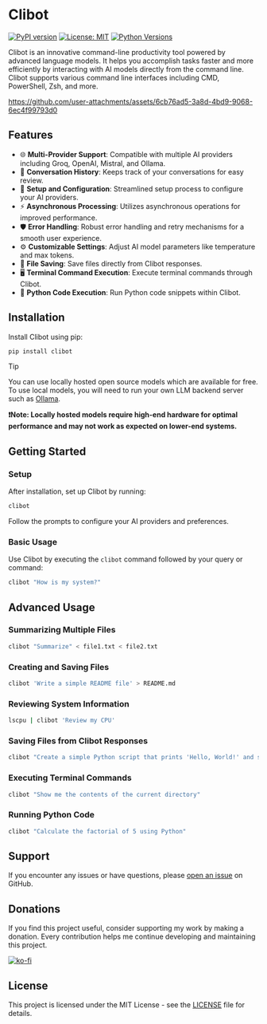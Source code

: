 # Clibot

[![PyPI version](https://badge.fury.io/py/clibot.svg)](https://badge.fury.io/py/clibot)
[![License: MIT](https://img.shields.io/badge/License-MIT-yellow.svg)](https://opensource.org/licenses/MIT)
[![Python Versions](https://img.shields.io/pypi/pyversions/clibot.svg)](https://pypi.org/project/clibot/)

Clibot is an innovative command-line productivity tool powered by advanced language models. It helps you accomplish tasks faster and more efficiently by interacting with AI models directly from the command line. Clibot supports various command line interfaces including CMD, PowerShell, Zsh, and more.

https://github.com/user-attachments/assets/6cb76ad5-3a8d-4bd9-9068-6ec4f99793d0

## Features

- 🌐 **Multi-Provider Support**: Compatible with multiple AI providers including Groq, OpenAI, Mistral, and Ollama.
- 💬 **Conversation History**: Keeps track of your conversations for easy review.
- 🔧 **Setup and Configuration**: Streamlined setup process to configure your AI providers.
- ⚡ **Asynchronous Processing**: Utilizes asynchronous operations for improved performance.
- 🛡️ **Error Handling**: Robust error handling and retry mechanisms for a smooth user experience.
- ⚙️ **Customizable Settings**: Adjust AI model parameters like temperature and max tokens.
- 💾 **File Saving**: Save files directly from Clibot responses.
- 🖥️ **Terminal Command Execution**: Execute terminal commands through Clibot.
- 🐍 **Python Code Execution**: Run Python code snippets within Clibot.

## Installation

Install Clibot using pip:

```bash
pip install clibot
```

> [!TIP]
> You can use locally hosted open source models which are available for free. To use local models, you will need to run your own LLM backend server such as [Ollama](https://github.com/ollama/ollama).
>
> **❗️Note: Locally hosted models require high-end hardware for optimal performance and may not work as expected on lower-end systems.**

## Getting Started

### Setup

After installation, set up Clibot by running:

```bash
clibot
```

Follow the prompts to configure your AI providers and preferences.

### Basic Usage

Use Clibot by executing the `clibot` command followed by your query or command:

```bash
clibot "How is my system?"
```

## Advanced Usage

### Summarizing Multiple Files

```bash
clibot "Summarize" < file1.txt < file2.txt
```

### Creating and Saving Files

```bash
clibot 'Write a simple README file' > README.md
```

### Reviewing System Information

```bash
lscpu | clibot 'Review my CPU'
```

### Saving Files from Clibot Responses

```bash
clibot "Create a simple Python script that prints 'Hello, World!' and save it as hello.py"
```

### Executing Terminal Commands

```bash
clibot "Show me the contents of the current directory"
```

### Running Python Code

```bash
clibot "Calculate the factorial of 5 using Python"
```

## Support

If you encounter any issues or have questions, please [open an issue](https://github.com/linuztx/clibot/issues) on GitHub.

## Donations

If you find this project useful, consider supporting my work by making a donation. Every contribution helps me continue developing and maintaining this project.

[![ko-fi](https://ko-fi.com/img/githubbutton_sm.svg)](https://ko-fi.com/linuztx)

## License

This project is licensed under the MIT License - see the [LICENSE](LICENSE) file for details.
